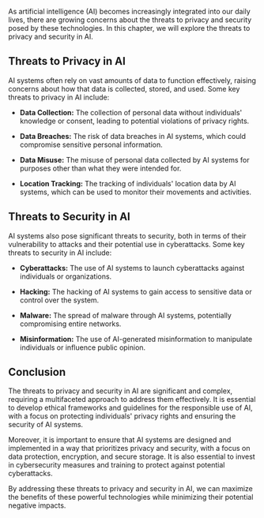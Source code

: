 
As artificial intelligence (AI) becomes increasingly integrated into our daily lives, there are growing concerns about the threats to privacy and security posed by these technologies. In this chapter, we will explore the threats to privacy and security in AI.

Threats to Privacy in AI
------------------------

AI systems often rely on vast amounts of data to function effectively, raising concerns about how that data is collected, stored, and used. Some key threats to privacy in AI include:

* **Data Collection:** The collection of personal data without individuals' knowledge or consent, leading to potential violations of privacy rights.

* **Data Breaches:** The risk of data breaches in AI systems, which could compromise sensitive personal information.

* **Data Misuse:** The misuse of personal data collected by AI systems for purposes other than what they were intended for.

* **Location Tracking:** The tracking of individuals' location data by AI systems, which can be used to monitor their movements and activities.

Threats to Security in AI
-------------------------

AI systems also pose significant threats to security, both in terms of their vulnerability to attacks and their potential use in cyberattacks. Some key threats to security in AI include:

* **Cyberattacks:** The use of AI systems to launch cyberattacks against individuals or organizations.

* **Hacking:** The hacking of AI systems to gain access to sensitive data or control over the system.

* **Malware:** The spread of malware through AI systems, potentially compromising entire networks.

* **Misinformation:** The use of AI-generated misinformation to manipulate individuals or influence public opinion.

Conclusion
----------

The threats to privacy and security in AI are significant and complex, requiring a multifaceted approach to address them effectively. It is essential to develop ethical frameworks and guidelines for the responsible use of AI, with a focus on protecting individuals' privacy rights and ensuring the security of AI systems.

Moreover, it is important to ensure that AI systems are designed and implemented in a way that prioritizes privacy and security, with a focus on data protection, encryption, and secure storage. It is also essential to invest in cybersecurity measures and training to protect against potential cyberattacks.

By addressing these threats to privacy and security in AI, we can maximize the benefits of these powerful technologies while minimizing their potential negative impacts.
